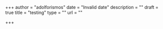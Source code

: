 +++
author = "adolforismos"
date = "Invalid date"
description = ""
draft = true
title = "testing"
type = ""
url = ""

+++
